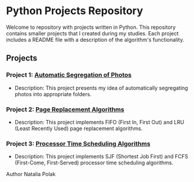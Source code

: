 # Python Projects Repository

Welcome to repository with projects written in Python. This repository contains smaller projects that I created during my studies. Each project includes a README file with a description of the algorithm's functionality.

## Projects

### Project 1: [Automatic Segregation of Photos](./AutomaticSegregationOfPhotos)
- Description: This project presents my idea of automatically segregating photos into appropriate folders.

### Project 2: [Page Replacement Algorithms](./PageReplacementAlgorithms)
- Description: This project implements FIFO (First In, First Out) and LRU (Least Recently Used) page replacement algorithms.

### Project 3: [Processor Time Scheduling Algorithms](./ProcessorTimeSchedulingAlgorithms)
- Description: This project implements SJF (Shortest Job First) and FCFS (First-Come, First-Served) processor time scheduling algorithms.

Author Natalia Polak
